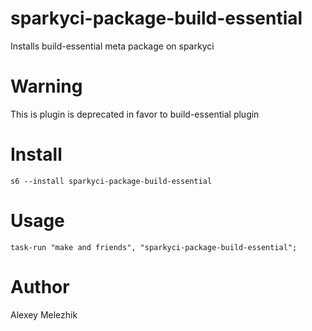 # sparkyci-package-build-essential

Installs build-essential meta package on sparkyci

# Warning

This is plugin is deprecated in favor to build-essential plugin

# Install

    s6 --install sparkyci-package-build-essential

# Usage

    task-run "make and friends", "sparkyci-package-build-essential";

# Author

Alexey Melezhik
